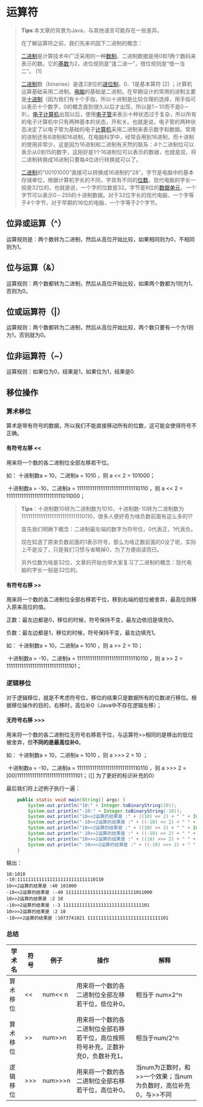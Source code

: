 # 运算符

> **Tips**:本文章的背景为Java，与其他语言可能存在一些差异。
>
> 在了解运算符之前，我们先来巩固下二进制的概念：
>
> [二进制](https://baike.baidu.com/item/二进制/361457)是计算技术中广泛采用的一种[数制](https://baike.baidu.com/item/数制/217113)。二进制数据是用0和1两个数码来表示的数。它的[基数](https://baike.baidu.com/item/基数/4260)为2，进位规则是“逢二进一”，借位规则是“借一当二”。 [1] 
>
> [二进制](https://baike.baidu.com/item/二进制)数（binaries）是逢2进位的[进位制](https://baike.baidu.com/item/进位制/6509260)，0、1是基本算符 [2] ；计算机运算基础采用二进制。[电脑](https://baike.baidu.com/item/电脑/124859)的基础是二进制。在早期设计的常用的进制主要是[十进制](https://baike.baidu.com/item/十进制/6521392)（因为我们有十个手指，所以十进制是比较合理的选择，用手指可以表示十个数字，0的概念直到很久以后才出现，所以是1－10而不是0－9）。[电子计算机](https://baike.baidu.com/item/电子计算机/191373)出现以后，使用[电子管](https://baike.baidu.com/item/电子管/913264)来表示十种状态过于复杂，所以所有的电子计算机中只有两种基本的状态，开和关。也就是说，电子管的两种状态决定了以电子管为基础的电子[计算机](https://baike.baidu.com/item/计算机)采用二进制来表示数字和数据。常用的进制还有8进制和16进制，在电脑科学中，经常会用到16进制，而十进制的使用非常少，这是因为16进制和二进制有天然的联系：4个二进制位可以表示从0到15的数字，这刚好是1个16进制位可以表示的数据，也就是说，将二进制转换成16进制只要每4位进行转换就可以了。
>
> [二进制](https://baike.baidu.com/item/二进制)的“00101000”直接可以转换成16进制的“28”。字节是电脑中的基本存储单位，根据计算机字长的不同，字具有不同的[位数](https://baike.baidu.com/item/位数/6281904)，现代电脑的字长一般是32位的，也就是说，一个字的位数是32。字节是8位的[数据单元](https://baike.baidu.com/item/数据单元/1415766)，一个字节可以表示0－255的十进制数据。对于32位字长的现代电脑，一个字等于4个字节，对于早期的16位的电脑，一个字等于2个字节。

## 位异或运算（^）

运算规则是：两个数转为二进制，然后从高位开始比较，如果相同则为0，不相同则为1。

## 位与运算（&）

运算规则：两个数都转为二进制，然后从高位开始比较，如果两个数都为1则为1，否则为0。

## 位或运算符（|）

运算规则：两个数都转为二进制，然后从高位开始比较，两个数只要有一个为1则为1，否则就为0。

## 位非运算符（~）

运算规则：如果位为0，结果是1，如果位为1，结果是0.

## 移位操作

### 算术移位

算术是带有符号的数据，所以我们不能直接移动所有的位数，这可能会使得符号不正确。

#### 有符号左移  <<  

用来将一个数的各二进制位全部左移若干位。

如： 十进制数a = 10，二进制a = 1010 ，则  a <<  2  = 101000；

​		十进制数a = -10，二进制a = 11111111111111111111111111110110 ，则  a << 2  = 11111111111111111111111111011000；

> **Tips**：十进制数10转为二进制数为1010，十进制数-10转为二进制数为11111111111111111111111111110110，很多人便好奇为啥负数前面有这么多的1?
>
> 首先我们明确下概念：二进制最左端的数字为符号位，0代表正，1代表负。
>
> 现在知道了原来负数前面的1表示符号，那么为啥正数前面的0没了呢，实际上不是没了，只是我们习惯与省略掉0，为了方便阅读而已。
>
> 另外位数为啥是32位，文章的开始也带大家复习了二进制的概念：现代电脑的字长一般是32位的。

#### 有符号右移  >>   

用来将一个数的各二进制位全部右移若干位，移到右端的低位被舍弃，最高位则移入原来高位的值。

正数：最左边都是0，移位的时候，符号保持不变，最左边依旧是填充0。

负数：最左边都是1，移位的时候，符号保持不变，最左边填充1。

如： 十进制数a = 10，二进制a = 1010 ，则  a >> 2  = 10；

​		十进制数a = -10，二进制a = 11111111111111111111111111110110 ，则  a >> 2  = 11111111111111111111111111111101；

### 逻辑移位

对于逻辑移位，就是不考虑符号位，移位的结果只是数据所有的位数进行移位。根据移位操作的目的，右移时，高位补0（Java中不存在逻辑左移）；

#### 无符号右移  >>> 

用来将一个数的各二进制位无符号右移若干位，与运算符>>相同的是移出的低位被舍弃，但**不同的是最高位补0**。

如： 十进制数a = 10，二进制a = 1010 ，则  a >>> 2  = 10 ；

​		十进制数a = -10，二进制a = 11111111111111111111111111110110 ，则  a >>>  2  = [00]111111111111111111111111111101；（[] 为了更好的标识补充的0）

最后我们将上述例子执行一遍：

```java
	public static void main(String[] args) {
		System.out.println("10:" + Integer.toBinaryString(10));
		System.out.println("-10:" + Integer.toBinaryString(-10));
		System.out.println("10<<2运算的结果是 :" + ((10) << 2) + " " + Integer.toBinaryString((10) << 2));
		System.out.println("-10<<2运算的结果是 :" + ((-10) << 2) + " " + Integer.toBinaryString((-10) << 2));
		System.out.println("10>>2运算的结果是 :" + ((10) >> 2) + " " + Integer.toBinaryString((10) >> 2));
		System.out.println("-10>>2运算的结果是 :" + ((-10) >> 2) + " " + Integer.toBinaryString((-10) >> 2));
		System.out.println("10>>>2运算的结果是 :" + ((10) >>> 2) + " " + Integer.toBinaryString((10) >>> 2));
		System.out.println("-10>>>2运算的结果是 :" + ((-10) >>> 2) + " " + Integer.toBinaryString((-10) >>> 2));
	}
```

输出：

```
10:1010
-10:11111111111111111111111111110110
10<<2运算的结果是 :40 101000
-10<<2运算的结果是 :-40 11111111111111111111111111011000
10>>2运算的结果是 :2 10
-10>>2运算的结果是 :-3 11111111111111111111111111111101
10>>>2运算的结果是 :2 10
-10>>>2运算的结果是 :1073741821 111111111111111111111111111101
```

### 总结

| 学术名   | 符号 | 例子    | 操作                                                         | 解释                                                         |
| -------- | ---- | ------- | ------------------------------------------------------------ | ------------------------------------------------------------ |
| 算术移位 | <<   | num<< n | 用来将一个数的各二进制位全部左移若干位，低位补0。            | 相当于 num×2^n                                               |
| 算术移位 | >>   | num>>n  | 用来将一个数的各二进制位全部右移若干位，高位按照符号补充，正数补充0，负数补充1。 | 相当于num/2^n                                                |
| 逻辑移位 | >>>  | num>>>n | 用来将一个数的各二进制位全部右移若干位，高位补0。            | 当num为正数时，和>>一个效果；当num为负数时，高位补充0，与>>不同 |



